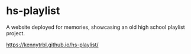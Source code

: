 # hs-playlist

A website deployed for memories, showcasing an old high school playlist project.

https://kennytrbl.github.io/hs-playlist/
